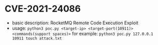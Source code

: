 # CVE-2021-24086

* basic description: RocketMQ Remote Code Execution Exploit
* usage: `python3 poc.py <target-ip> <target-port(10911)> <commands(support spaces)>`
  for example: `python3 poc.py 127.0.0.1 10911 touch attack.txt`